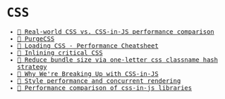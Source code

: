 <samp>

# CSS

- [📝 Real-world CSS vs. CSS-in-JS performance comparison](https://pustelto.com/blog/css-vs-css-in-js-perf/)
- [📝 PurgeCSS](https://purgecss.com)
- [📝 Loading CSS - Performance Cheatsheet](https://imkev.dev/loading-css)
- [📝 Inlining critical CSS](https://imkev.dev/inlining-critical-css)
- [📝 Reduce bundle size via one-letter css classname hash strategy](https://dev.to/denisx/reduce-bundle-size-via-one-letter-css-classname-hash-strategy-10g6)
- [📝 Why We're Breaking Up with CSS-in-JS](https://dev.to/srmagura/why-were-breaking-up-wiht-css-in-js-4g9b)
- [📝 Style performance and concurrent rendering](https://nolanlawson.com/2022/10/22/style-performance-and-concurrent-rendering)
- [📝 Performance comparison of css-in-js libraries](https://github.com/geeky-biz/css-in-js-benchmark)

</samp>
